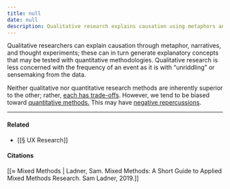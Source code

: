```yaml
---
title: null
date: null
description: Qualitative research explains causation using metaphors and narratives to create concepts for quantitative testing, offering deep insights beyond event frequency and complementing quantitative methods.
---
```


Qualitative researchers can explain causation through metaphor, narratives, and thought experiments; these can in turn generate explanatory concepts that may be tested with quantitative methodologies. Qualitative research is less concerned with the frequency of an event as it is with “unriddling” or sensemaking from the data.

Neither qualitative nor quantitative research methods are inherently superior to the other; rather, [each has trade-offs](https://publish.obsidian.md/mobydiction/notes/Qualitative+and+quantitative+research+methods+each+have+trade-offs). However, we tend to be biased toward [quantitative methods.](https://publish.obsidian.md/mobydiction/notes/Abundant+data+makes+us+jump+to+quantitative+data+as+the+solution+to+every+problem.) This may have [negative repercussions](https://publish.obsidian.md/mobydiction/notes/Cultural+bias+toward+scientific+models+leaves+us+less+equipped+to+interpret+qualitative+information.).

---

#### Related

- [[§ UX Research]]

#### Citations

[[≈ Mixed Methods | Ladner, Sam. Mixed Methods: A Short Guide to Applied Mixed Methods Research. Sam Ladner, 2019.]]

